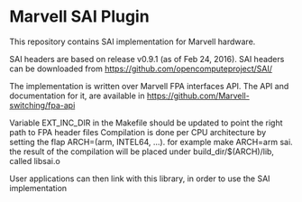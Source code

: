 # Marvell SAI Plugin

This repository contains SAI implementation for Marvell hardware.

SAI headers are based on release v0.9.1 (as of Feb 24, 2016). SAI headers can be downloaded from https://github.com/opencomputeproject/SAI/

The implementation is written over Marvell FPA interfaces API. The API and documentation for it, are available in https://github.com/Marvell-switching/fpa-api

Variable EXT_INC_DIR in the Makefile should be updated to point the right path to FPA header files
Compilation is done per CPU architecture by setting the flap ARCH=(arm, INTEL64, ...). for example make ARCH=arm sai. the result of the compilation will be placed under build_dir/$(ARCH)/lib, called libsai.o

User applications can then link with this library, in order to use the SAI implementation
